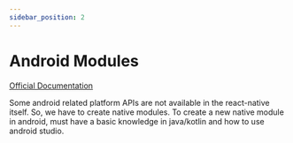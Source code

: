 ```yaml
---
sidebar_position: 2
---
```


# Android Modules

[Official Documentation](https://reactnative.dev/docs/native-modules-android)

Some android related platform APIs are not available in the react-native itself. So, we have to create native modules. To create a new native module in android, must have a basic knowledge in java/kotlin and how to use android studio.

